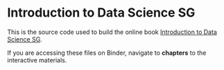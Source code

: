 # Introduction to Data Science SG
This is the source code used to build the online book [Introduction to Data Science SG](http://ddanieltan.github.io/introduction_to_datascience_sg/).

If you are accessing these files on Binder, navigate to **chapters** to the interactive materials.
